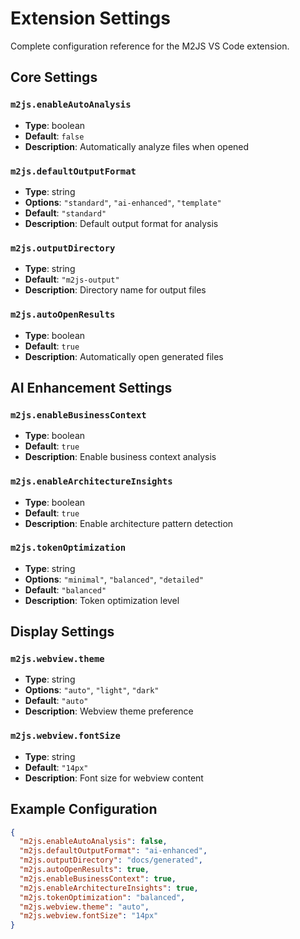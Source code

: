 # Extension Settings

Complete configuration reference for the M2JS VS Code extension.

## Core Settings

### `m2js.enableAutoAnalysis`
- **Type**: boolean
- **Default**: `false`
- **Description**: Automatically analyze files when opened

### `m2js.defaultOutputFormat`
- **Type**: string
- **Options**: `"standard"`, `"ai-enhanced"`, `"template"`
- **Default**: `"standard"`
- **Description**: Default output format for analysis

### `m2js.outputDirectory`
- **Type**: string
- **Default**: `"m2js-output"`
- **Description**: Directory name for output files

### `m2js.autoOpenResults`
- **Type**: boolean
- **Default**: `true`
- **Description**: Automatically open generated files

## AI Enhancement Settings

### `m2js.enableBusinessContext`
- **Type**: boolean
- **Default**: `true`
- **Description**: Enable business context analysis

### `m2js.enableArchitectureInsights`
- **Type**: boolean
- **Default**: `true`
- **Description**: Enable architecture pattern detection

### `m2js.tokenOptimization`
- **Type**: string
- **Options**: `"minimal"`, `"balanced"`, `"detailed"`
- **Default**: `"balanced"`
- **Description**: Token optimization level

## Display Settings

### `m2js.webview.theme`
- **Type**: string
- **Options**: `"auto"`, `"light"`, `"dark"`
- **Default**: `"auto"`
- **Description**: Webview theme preference

### `m2js.webview.fontSize`
- **Type**: string
- **Default**: `"14px"`
- **Description**: Font size for webview content

## Example Configuration

```json
{
  "m2js.enableAutoAnalysis": false,
  "m2js.defaultOutputFormat": "ai-enhanced",
  "m2js.outputDirectory": "docs/generated",
  "m2js.autoOpenResults": true,
  "m2js.enableBusinessContext": true,
  "m2js.enableArchitectureInsights": true,
  "m2js.tokenOptimization": "balanced",
  "m2js.webview.theme": "auto",
  "m2js.webview.fontSize": "14px"
}
```